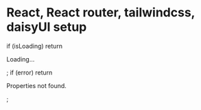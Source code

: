 # React, React router, tailwindcss, daisyUI setup

if (isLoading) return <p>Loading...</p>;
if (error) return <p>Properties not found.</p>;
